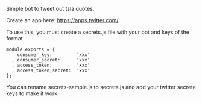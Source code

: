 Simple bot to tweet out tsla quotes.

Create an app here: https://apps.twitter.com/

To use this, you must create a secrets.js file with your bot and keys of the format

```
module.exports = {
    consumer_key:         'xxx'
  , consumer_secret:      'xxx'
  , access_token:         'xxx'
  , access_token_secret:  'xxx'
};
```

You can rename secrets-sample.js to secrets.js and add your twitter secrete keys to 
make it work.
